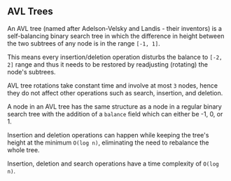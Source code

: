 ## AVL Trees

An AVL tree (named after Adelson-Velsky and Landis - their inventors) is a self-balancing binary search tree in which the difference in height 
between the two subtrees of any node is in the range `[-1, 1]`.

This means every insertion/deletion operation disturbs the balance to `[-2, 2]` range 
and thus it needs to be restored by readjusting (rotating) the node's subtrees.

AVL tree rotations take constant time and involve at most `3` nodes, hence they do not affect other operations such as search, insertion, and deletion.

A node in an AVL tree has the same structure as a node in a regular binary search tree 
with the addition of a `balance` field which can either be -1, 0, or 1.

Insertion and deletion operations can happen while keeping the tree's height at the 
minimum `O(log n)`, eliminating the need to rebalance the whole tree.

Insertion, deletion and search operations have a time complexity of `O(log n)`.
